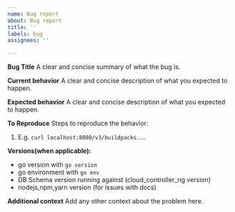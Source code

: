 ```yaml
---
name: Bug report
about: Bug report
title: ''
labels: bug
assignees: ''

---
```


**Bug Title**
A clear and concise summary of what the bug is.

**Current behavior**
A clear and concise description of what you expected to happen.

**Expected behavior**
A clear and concise description of what you expected to happen.

**To Reproduce**
Steps to reproduce the behavior:
1. E.g. `curl localhost:8080/v3/buildpacks` ....

**Versions(when applicable):**
 - go version with `go version`
 - go environment with `go env`
 - DB Schema version running against (cloud_controller_ng version)
 - nodejs,npm,yarn version (for issues with docs)

**Additional context**
Add any other context about the problem here.
